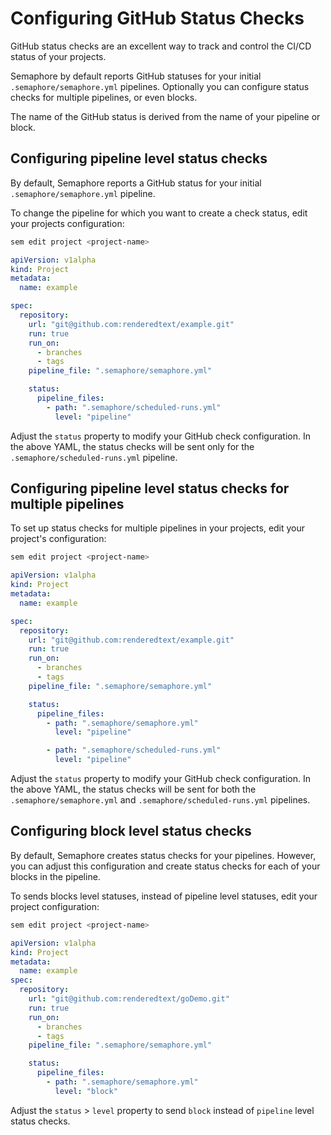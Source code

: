 # Configuring GitHub Status Checks

GitHub status checks are an excellent way to track and control the CI/CD status
of your projects.

Semaphore by default reports GitHub statuses for your initial
`.semaphore/semaphore.yml` pipelines. Optionally you can configure status
checks for multiple pipelines, or even blocks.

The name of the GitHub status is derived from the name of your pipeline or
block.

## Configuring pipeline level status checks

By default, Semaphore reports a GitHub status for your initial
`.semaphore/semaphore.yml` pipeline.

To change the pipeline for which you want to create a check status, edit your
projects configuration:

``` bash
sem edit project <project-name>
```

``` yaml
apiVersion: v1alpha
kind: Project
metadata:
  name: example

spec:
  repository:
    url: "git@github.com:renderedtext/example.git"
    run: true
    run_on:
      - branches
      - tags
    pipeline_file: ".semaphore/semaphore.yml"

    status:
      pipeline_files:
        - path: ".semaphore/scheduled-runs.yml"
          level: "pipeline"
```

Adjust the `status` property to modify your GitHub check configuration. In the
above YAML, the status checks will be sent only for the
`.semaphore/scheduled-runs.yml` pipeline.

## Configuring pipeline level status checks for multiple pipelines

To set up status checks for multiple pipelines in your projects, edit your
project's configuration:

``` bash
sem edit project <project-name>
```

``` yaml
apiVersion: v1alpha
kind: Project
metadata:
  name: example

spec:
  repository:
    url: "git@github.com:renderedtext/example.git"
    run: true
    run_on:
      - branches
      - tags
    pipeline_file: ".semaphore/semaphore.yml"

    status:
      pipeline_files:
        - path: ".semaphore/semaphore.yml"
          level: "pipeline"

        - path: ".semaphore/scheduled-runs.yml"
          level: "pipeline"
```

Adjust the `status` property to modify your GitHub check configuration. In the
above YAML, the status checks will be sent for both the
`.semaphore/semaphore.yml` and `.semaphore/scheduled-runs.yml` pipelines.

## Configuring block level status checks

By default, Semaphore creates status checks for your pipelines. However, you
can adjust this configuration and create status checks for each of your blocks
in the pipeline.

To sends blocks level statuses, instead of pipeline level statuses, edit your
project configuration:

``` bash
sem edit project <project-name>
```

``` yaml
apiVersion: v1alpha
kind: Project
metadata:
  name: example
spec:
  repository:
    url: "git@github.com:renderedtext/goDemo.git"
    run: true
    run_on:
      - branches
      - tags
    pipeline_file: ".semaphore/semaphore.yml"

    status:
      pipeline_files:
        - path: ".semaphore/semaphore.yml"
          level: "block"
```

Adjust the `status` > `level` property to send `block` instead of `pipeline`
level status checks.
